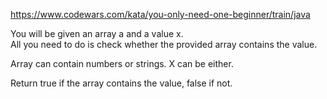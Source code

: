 https://www.codewars.com/kata/you-only-need-one-beginner/train/java

You will be given an array a and a value x.  
All you need to do is check whether the provided array contains the value.

Array can contain numbers or strings. X can be either.

Return true if the array contains the value, false if not.
